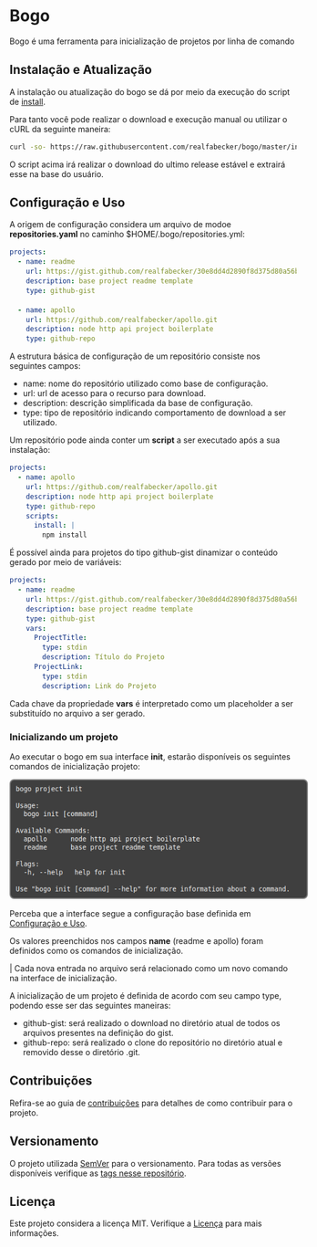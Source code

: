 # Bogo

Bogo é uma ferramenta para inicialização de projetos por linha de comando

## Instalação e Atualização

A instalação ou atualização do bogo se dá por meio da execução do script de [install](./install.sh).

Para tanto você pode realizar o download e execução manual ou utilizar o cURL da seguinte maneira:

```bash
curl -so- https://raw.githubusercontent.com/realfabecker/bogo/master/install.sh | bash
```

O script acima irá realizar o download do ultimo release estável e extrairá esse na base do usuário.

## Configuração e Uso

A origem de configuração considera um arquivo de modoe **repositories.yaml** no caminho $HOME/.bogo/repositories.yml:

```yaml
projects:
  - name: readme
    url: https://gist.github.com/realfabecker/30e8dd4d2890f8d375d80a56b11d0b06
    description: base project readme template
    type: github-gist

  - name: apollo
    url: https://github.com/realfabecker/apollo.git
    description: node http api project boilerplate
    type: github-repo
```

A estrutura básica de configuração de um repositório consiste nos seguintes campos:

* name: nome do repositório utilizado como base de configuração.
* url: url de acesso para o recurso para download.
* description: descrição simplificada da base de configuração.
* type: tipo de repositório indicando comportamento de download a ser utilizado.

Um repositório pode ainda conter um **script** a ser executado após a sua instalação:

```yaml
projects:
  - name: apollo
    url: https://github.com/realfabecker/apollo.git
    description: node http api project boilerplate
    type: github-repo
    scripts:
      install: |
        npm install
```

É possível ainda para projetos do tipo github-gist dinamizar o conteúdo gerado por meio de variáveis:

```yaml
projects:
  - name: readme
    url: https://gist.github.com/realfabecker/30e8dd4d2890f8d375d80a56b11d0b06
    description: base project readme template
    type: github-gist
    vars:
      ProjectTitle:
        type: stdin
        description: Título do Projeto
      ProjectLink:
        type: stdin
        description: Link do Projeto
```

Cada chave da propriedade **vars** é interpretado como um placeholder a ser substituído no arquivo a ser gerado.

### Inicializando um projeto

Ao executar o bogo em sua interface **init**, estarão disponíveis os seguintes comandos de inicialização projeto:

<img src="./docs/images/bogo-init.png" alt="bogo-init" style="border: 2px solid  gray; border-radius:8px; padding: 8px; background-color: #3F3F3F">

Perceba que a interface segue a configuração base definida em [Configuração e Uso](#Configuração-e-Uso).

Os valores preenchidos nos campos **name** (readme e apollo) foram definidos como os comandos de inicialização.

| Cada nova entrada no arquivo será relacionado como um novo comando na interface de inicialização.

A inicialização de um projeto é definida de acordo com seu campo type, podendo esse ser das seguintes maneiras:

* github-gist: será realizado o download no diretório atual de todos os arquivos presentes na definição do gist.
* github-repo: será realizado o clone do repositório no diretório atual e removido desse o diretório .git.

## Contribuições

Refira-se ao guia de [contribuições](./docs/CONTRIBUTING.md) para detalhes de como contribuir para o projeto.

## Versionamento

O projeto utilizada [SemVer](https://semver.org/) para o versionamento. Para todas as versões disponíveis verifique as
[tags nesse repositório](https://github.com/realfabecker/bogo/tags).

## Licença

Este projeto considera a licença MIT. Verifique a [Licença](LICENSE.md) para mais informações.
